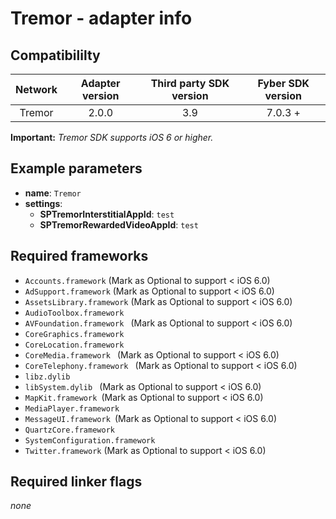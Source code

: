 # Tremor - adapter info

## Compatibililty

| Network | Adapter version | Third party SDK version | Fyber SDK version |
|:----------:|:-------------:|:-----------------------:|:------------:|
| Tremor | 2.0.0 | 3.9 | 7.0.3 + |

**Important:** *Tremor SDK supports iOS 6 or higher.*

## Example parameters

* **name**: `Tremor`
* **settings**:
	* **SPTremorInterstitialAppId**: `test`
    * **SPTremorRewardedVideoAppId**: `test`
	
## Required frameworks

* `Accounts.framework`  (Mark as Optional to support < iOS 6.0)
* `AdSupport.framework` (Mark as Optional to support < iOS 6.0)
* `AssetsLibrary.framework` (Mark as Optional to support < iOS 6.0)
* `AudioToolbox.framework`
* `AVFoundation.framework ` (Mark as Optional to support < iOS 6.0)
* `CoreGraphics.framework `
* `CoreLocation.framework `
* `CoreMedia.framework ` (Mark as Optional to support < iOS 6.0)
* `CoreTelephony.framework ` (Mark as Optional to support < iOS 6.0)
* `libz.dylib`
* `libSystem.dylib ` (Mark as Optional to support < iOS 6.0)
* `MapKit.framework `(Mark as Optional to support < iOS 6.0)
* `MediaPlayer.framework `
* `MessageUI.framework `(Mark as Optional to support < iOS 6.0)
* `QuartzCore.framework `
* `SystemConfiguration.framework `
* `Twitter.framework` (Mark as Optional to support < iOS 6.0)

## Required linker flags

_none_